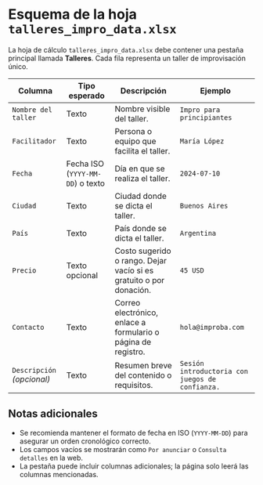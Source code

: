 # Esquema de la hoja `talleres_impro_data.xlsx`

La hoja de cálculo `talleres_impro_data.xlsx` debe contener una pestaña principal llamada **Talleres**.
Cada fila representa un taller de improvisación único.

| Columna | Tipo esperado | Descripción | Ejemplo |
| --- | --- | --- | --- |
| `Nombre del taller` | Texto | Nombre visible del taller. | `Impro para principiantes` |
| `Facilitador` | Texto | Persona o equipo que facilita el taller. | `María López` |
| `Fecha` | Fecha ISO (`YYYY-MM-DD`) o texto | Día en que se realiza el taller. | `2024-07-10` |
| `Ciudad` | Texto | Ciudad donde se dicta el taller. | `Buenos Aires` |
| `País` | Texto | País donde se dicta el taller. | `Argentina` |
| `Precio` | Texto opcional | Costo sugerido o rango. Dejar vacío si es gratuito o por donación. | `45 USD` |
| `Contacto` | Texto | Correo electrónico, enlace a formulario o página de registro. | `hola@improba.com` |
| `Descripción` *(opcional)* | Texto | Resumen breve del contenido o requisitos. | `Sesión introductoria con juegos de confianza.` |

## Notas adicionales

- Se recomienda mantener el formato de fecha en ISO (`YYYY-MM-DD`) para asegurar un orden cronológico correcto.
- Los campos vacíos se mostrarán como `Por anunciar` o `Consulta detalles` en la web.
- La pestaña puede incluir columnas adicionales; la página solo leerá las columnas mencionadas.
